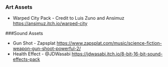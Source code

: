 ### Art Assets
* Warped City Pack - Credit to Luis Zuno and Ansimuz
https://ansimuz.itch.io/warped-city

###Sound Assets
* Gun Shot - Zapsplat  https://www.zapsplat.com/music/science-fiction-weapon-gun-shoot-powerful-2/
* Health Effect - @JDWasabi https://jdwasabi.itch.io/8-bit-16-bit-sound-effects-pack
